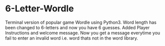 # 6-Letter-Wordle
Terminal version of popular game Wordle using Python3. Word length has been changed to 6-letters and now you have 6 guesses. Added Player Instructions and welcome message. Now you get a message everytime you fail to enter an invalid word i.e. word thats not in the word library. 
